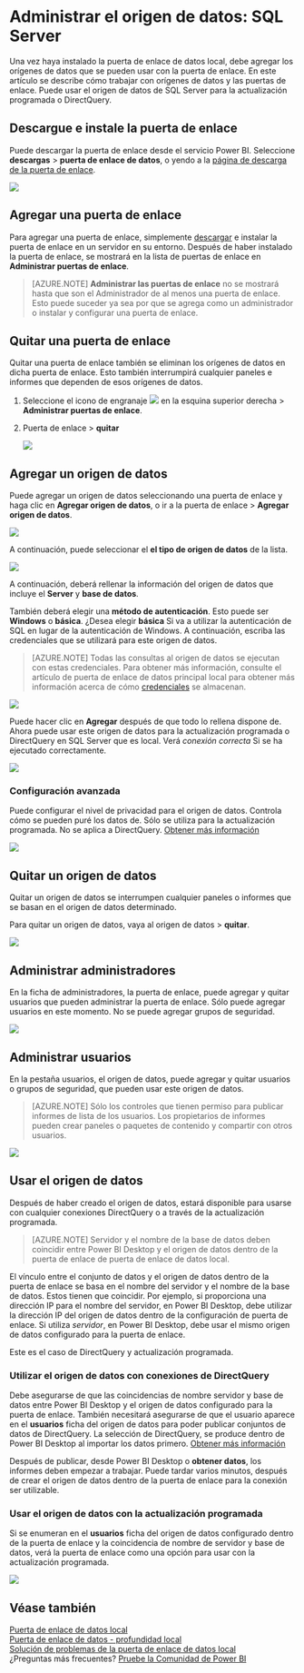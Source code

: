 <properties
pageTitle="Administrar el origen de datos - SQL"
description="Cómo administrar los locales puerta de enlace y los datos de orígenes de datos que pertenecen a dicha puerta de enlace."
services="powerbi"
documentationCenter=""
authors="guyinacube"
manager="erikre"
backup=""
editor=""
tags=""
qualityFocus="monitoring"
qualityDate="05/16/2016"/>

<tags
ms.service="powerbi"
ms.devlang="NA"
ms.topic="article"
ms.tgt_pltfrm="na"
ms.workload="powerbi"
ms.date="10/01/2016"
ms.author="asaxton"/>
# Administrar el origen de datos: SQL Server

Una vez haya instalado la puerta de enlace de datos local, debe agregar los orígenes de datos que se pueden usar con la puerta de enlace. En este artículo se describe cómo trabajar con orígenes de datos y las puertas de enlace. Puede usar el origen de datos de SQL Server para la actualización programada o DirectQuery.

## Descargue e instale la puerta de enlace

Puede descargar la puerta de enlace desde el servicio Power BI. Seleccione **descargas** > **puerta de enlace de datos**, o yendo a la [página de descarga de la puerta de enlace](https://go.microsoft.com/fwlink/?LinkId=698861).

![](media/powerbi-gateway-onprem/powerbi-download-data-gateway.png)

## Agregar una puerta de enlace

Para agregar una puerta de enlace, simplemente [descargar](https://go.microsoft.com/fwlink/?LinkId=698861) e instalar la puerta de enlace en un servidor en su entorno. Después de haber instalado la puerta de enlace, se mostrará en la lista de puertas de enlace en **Administrar puertas de enlace**.

> [AZURE.NOTE] 
            **Administrar las puertas de enlace** no se mostrará hasta que son el Administrador de al menos una puerta de enlace. Esto puede suceder ya sea por que se agrega como un administrador o instalar y configurar una puerta de enlace.

## Quitar una puerta de enlace

Quitar una puerta de enlace también se eliminan los orígenes de datos en dicha puerta de enlace.  Esto también interrumpirá cualquier paneles e informes que dependen de esos orígenes de datos.

1.  Seleccione el icono de engranaje ![](media/powerbi-gateway-enterprise-manage/pbi_gearicon.png) en la esquina superior derecha > **Administrar puertas de enlace**.

2.  Puerta de enlace > **quitar**

    ![](media/powerbi-gateway-enterprise-manage/datasourcesettings7.png)

## Agregar un origen de datos

Puede agregar un origen de datos seleccionando una puerta de enlace y haga clic en **Agregar origen de datos**, o ir a la puerta de enlace > **Agregar origen de datos**.

![](media/powerbi-gateway-enterprise-manage/datasourcesettings1.png)

A continuación, puede seleccionar el **el tipo de origen de datos** de la lista.

![](media/powerbi-gateway-enterprise-manage/datasourcesettings2.png)

A continuación, deberá rellenar la información del origen de datos que incluye el **Server** y **base de datos**.  

También deberá elegir una **método de autenticación**.  Esto puede ser **Windows** o **básica**.  ¿Desea elegir **básica** Si va a utilizar la autenticación de SQL en lugar de la autenticación de Windows. A continuación, escriba las credenciales que se utilizará para este origen de datos.

> [AZURE.NOTE] Todas las consultas al origen de datos se ejecutan con estas credenciales. Para obtener más información, consulte el artículo de puerta de enlace de datos principal local para obtener más información acerca de cómo [credenciales](powerbi-gateway-onprem.md#credentials) se almacenan.

![](media/powerbi-gateway-enterprise-manage/datasourcesettings3.png)

Puede hacer clic en **Agregar** después de que todo lo rellena dispone de.  Ahora puede usar este origen de datos para la actualización programada o DirectQuery en SQL Server que es local. Verá *conexión correcta* Si se ha ejecutado correctamente.

![](media/powerbi-gateway-enterprise-manage/datasourcesettings4.png)

### Configuración avanzada

Puede configurar el nivel de privacidad para el origen de datos. Controla cómo se pueden puré los datos de. Sólo se utiliza para la actualización programada. No se aplica a DirectQuery. [Obtener más información](https://support.office.com/article/Privacy-levels-Power-Query-CC3EDE4D-359E-4B28-BC72-9BEE7900B540)

![](media/powerbi-gateway-enterprise-manage/datasourcesettings9.png)

## Quitar un origen de datos

Quitar un origen de datos se interrumpen cualquier paneles o informes que se basan en el origen de datos determinado.  

Para quitar un origen de datos, vaya al origen de datos > **quitar**.

![](media/powerbi-gateway-enterprise-manage/datasourcesettings6.png)

## Administrar administradores

En la ficha de administradores, la puerta de enlace, puede agregar y quitar usuarios que pueden administrar la puerta de enlace. Sólo puede agregar usuarios en este momento. No se puede agregar grupos de seguridad.

![](media/powerbi-gateway-enterprise-manage/datasourcesettings8.png)

## Administrar usuarios

En la pestaña usuarios, el origen de datos, puede agregar y quitar usuarios o grupos de seguridad, que pueden usar este origen de datos.

> [AZURE.NOTE] Sólo los controles que tienen permiso para publicar informes de lista de los usuarios. Los propietarios de informes pueden crear paneles o paquetes de contenido y compartir con otros usuarios.

![](media/powerbi-gateway-enterprise-manage/datasourcesettings5.png)

## Usar el origen de datos

Después de haber creado el origen de datos, estará disponible para usarse con cualquier conexiones DirectQuery o a través de la actualización programada. 

> [AZURE.NOTE] Servidor y el nombre de la base de datos deben coincidir entre Power BI Desktop y el origen de datos dentro de la puerta de enlace de puerta de enlace de datos local.

El vínculo entre el conjunto de datos y el origen de datos dentro de la puerta de enlace se basa en el nombre del servidor y el nombre de la base de datos. Estos tienen que coincidir. Por ejemplo, si proporciona una dirección IP para el nombre del servidor, en Power BI Desktop, debe utilizar la dirección IP del origen de datos dentro de la configuración de puerta de enlace. Si utiliza *servidor*, en Power BI Desktop, debe usar el mismo origen de datos configurado para la puerta de enlace.

Este es el caso de DirectQuery y actualización programada.

### Utilizar el origen de datos con conexiones de DirectQuery

Debe asegurarse de que las coincidencias de nombre servidor y base de datos entre Power BI Desktop y el origen de datos configurado para la puerta de enlace. También necesitará asegurarse de que el usuario aparece en el **usuarios** ficha del origen de datos para poder publicar conjuntos de datos de DirectQuery. La selección de DirectQuery, se produce dentro de Power BI Desktop al importar los datos primero. [Obtener más información](powerbi-desktop-use-directquery.md)

Después de publicar, desde Power BI Desktop o **obtener datos**, los informes deben empezar a trabajar. Puede tardar varios minutos, después de crear el origen de datos dentro de la puerta de enlace para la conexión ser utilizable.

### Usar el origen de datos con la actualización programada

Si se enumeran en el **usuarios** ficha del origen de datos configurado dentro de la puerta de enlace y la coincidencia de nombre de servidor y base de datos, verá la puerta de enlace como una opción para usar con la actualización programada.

![](media/powerbi-gateway-enterprise-manage/powerbi-gateway-enterprise-schedule-refresh.png)

## Véase también

[Puerta de enlace de datos local](powerbi-gateway-onprem.md)  
[Puerta de enlace de datos - profundidad local](powerbi-gateway-onprem-indepth.md)  
[Solución de problemas de la puerta de enlace de datos local](powerbi-gateway-onprem-tshoot.md)  
¿Preguntas más frecuentes? [Pruebe la Comunidad de Power BI](http://community.powerbi.com/)